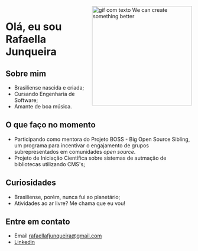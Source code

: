 <img align = 'right' alt = "gif com texto We can create something better" src = "https://media.giphy.com/media/xUA7bajF5iamxgXkK4/giphy.gif" width = "270"/>

# Olá, eu sou  Rafaella Junqueira

## Sobre mim
- Brasiliense nascida e criada;
- Cursando Engenharia de Software;
- Amante de boa música.

## O que faço no momento
- Participando como mentora do Projeto BOSS - Big Open Source Sibling, um programa para incentivar o engajamento de grupos subrepresentados em comunidades _open source_.
- Projeto de Iniciação Científica sobre sistemas de autmação de bibliotecas utilizando CMS's;

## Curiosidades
- Brasiliense, porém, nunca fui ao planetário;
- Atividades ao ar livre? Me chama que eu vou!

## Entre em contato
- Email rafaellafjunqueira@gmail.com
- [Linkedin](https://www.linkedin.com/in/junqueira-rafaella/)


